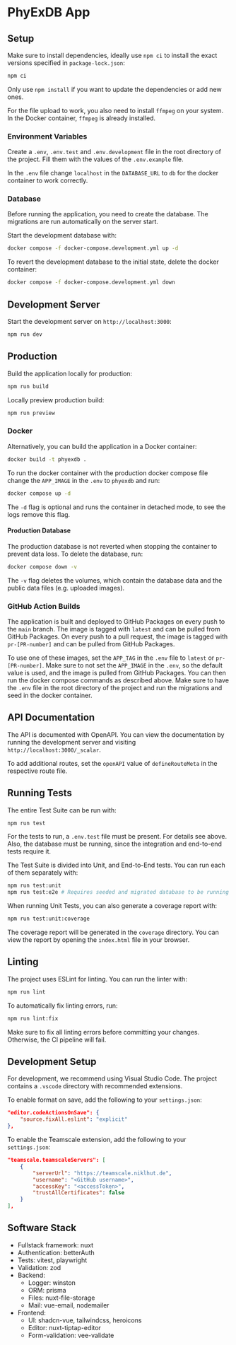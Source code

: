 # PhyExDB App

## Setup

Make sure to install dependencies, ideally use `npm ci` to install the exact versions specified in `package-lock.json`:

```bash
npm ci
```

Only use `npm install` if you want to update the dependencies or add new ones.

For the file upload to work, you also need to install `ffmpeg` on your system. In the Docker container, `ffmpeg` is already installed.

### Environment Variables

Create a `.env`, `.env.test` and `.env.development` file in the root directory of the project. Fill them with the values of the `.env.example` file.

In the `.env` file change `localhost` in the `DATABASE_URL` to `db` for the docker container to work correctly.

### Database

Before running the application, you need to create the database. The migrations are run automatically on the server start.

Start the development database with:

```bash
docker compose -f docker-compose.development.yml up -d
```

To revert the development database to the initial state, delete the docker container:

```bash
docker compose -f docker-compose.development.yml down
```

## Development Server

Start the development server on `http://localhost:3000`:

```bash
npm run dev
```

## Production

Build the application locally for production:

```bash
npm run build
```

Locally preview production build:

```bash
npm run preview
```

### Docker

Alternatively, you can build the application in a Docker container:

```bash
docker build -t phyexdb .
```

To run the docker container with the production docker compose file change the `APP_IMAGE` in the `.env` to `phyexdb` and run:

```bash
docker compose up -d
```

The `-d` flag is optional and runs the container in detached mode, to see the logs remove this flag.

#### Production Database

The production database is not reverted when stopping the container to prevent data loss. To delete the database, run:

```bash
docker compose down -v
```

The `-v` flag deletes the volumes, which contain the database data and the public data files (e.g. uploaded images).

### GitHub Action Builds

The application is built and deployed to GitHub Packages on every push to the `main` branch. The image is tagged with `latest` and can be pulled from GitHub Packages. On every push to a pull request, the image is tagged with `pr-[PR-number]` and can be pulled from GitHub Packages.

To use one of these images, set the `APP_TAG` in the `.env` file to `latest` or `pr-[PR-number]`. Make sure to not set the `APP_IMAGE` in the `.env`, so the default value is used, and the image is pulled from GitHub Packages. You can then run the docker compose commands as described above. Make sure to have the `.env` file in the root directory of the project and run the migrations and seed in the docker container.

## API Documentation

The API is documented with OpenAPI. You can view the documentation by running the development server and visiting `http://localhost:3000/_scalar`.

To add additional routes, set the `openAPI` value of `defineRouteMeta` in the respective route file.

## Running Tests

The entire Test Suite can be run with:

```bash
npm run test
```

For the tests to run, a `.env.test` file must be present. For details see above. Also, the database must be running, since the integration and end-to-end tests require it.

The Test Suite is divided into Unit, and End-to-End tests. You can run each of them separately with:

```bash
npm run test:unit
npm run test:e2e # Requires seeded and migrated database to be running
```

When running Unit Tests, you can also generate a coverage report with:

```bash
npm run test:unit:coverage
```

The coverage report will be generated in the `coverage` directory. You can view the report by opening the `index.html` file in your browser.

## Linting

The project uses ESLint for linting. You can run the linter with:

```bash
npm run lint
```

To automatically fix linting errors, run:

```bash
npm run lint:fix
```

Make sure to fix all linting errors before committing your changes. Otherwise, the CI pipeline will fail.

## Development Setup

For development, we recommend using Visual Studio Code. The project contains a `.vscode` directory with recommended extensions.

To enable format on save, add the following to your `settings.json`:

```json
"editor.codeActionsOnSave": {
    "source.fixAll.eslint": "explicit"
},
```

To enable the Teamscale extension, add the following to your `settings.json`:

```json
"teamscale.teamscaleServers": [
    {
        "serverUrl": "https://teamscale.niklhut.de",
        "username": "<GitHub username>",
        "accessKey": "<accessToken>",
        "trustAllCertificates": false
    }
],
```

## Software Stack

- Fullstack framework: nuxt
- Authentication: betterAuth
- Tests: vitest, playwright
- Validation: zod
- Backend:
    - Logger: winston
    - ORM: prisma
    - Files: nuxt-file-storage
    - Mail: vue-email, nodemailer
- Frontend:
    - UI: shadcn-vue, tailwindcss, heroicons
    - Editor: nuxt-tiptap-editor
    - Form-validation: vee-validate
